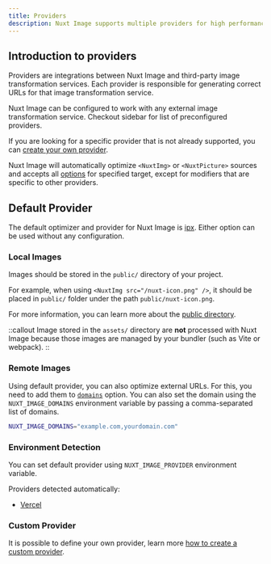 ```yaml
---
title: Providers
description: Nuxt Image supports multiple providers for high performances.
---
```


## Introduction to providers

Providers are integrations between Nuxt Image and third-party image transformation services. Each provider is responsible for generating correct URLs for that image transformation service.

Nuxt Image can be configured to work with any external image transformation service. Checkout sidebar for list of preconfigured providers.

If you are looking for a specific provider that is not already supported, you can [create your own provider](/advanced/custom-provider).

Nuxt Image will automatically optimize `<NuxtImg>` or `<NuxtPicture>` sources and accepts all [options](/get-started/configuration) for specified target, except for modifiers that are specific to other providers.

## Default Provider

The default optimizer and provider for Nuxt Image is [ipx](/providers/ipx). Either option can be used without any configuration.

### Local Images

Images should be stored in the `public/` directory of your project.

For example, when using `<NuxtImg src="/nuxt-icon.png" />`, it should be placed in `public/` folder under the path `public/nuxt-icon.png`.

For more information, you can learn more about the [public directory](https://nuxt.com/docs/guide/directory-structure/public).

::callout
Image stored in the `assets/` directory are **not** processed with Nuxt Image because those images are managed by your bundler (such as Vite or webpack).
::

### Remote Images

Using default provider, you can also optimize external URLs. For this, you need to add them to [`domains`](/get-started/configuration#domains) option.
You can also set the domain using the `NUXT_IMAGE_DOMAINS` environment variable by passing a comma-separated list of domains.

```bash
NUXT_IMAGE_DOMAINS="example.com,yourdomain.com"
```

### Environment Detection

You can set default provider using `NUXT_IMAGE_PROVIDER` environment variable.

Providers detected automatically:
- [Vercel](/providers/vercel)

### Custom Provider

It is possible to define your own provider, learn more [how to create a custom provider](/advanced/custom-provider).
